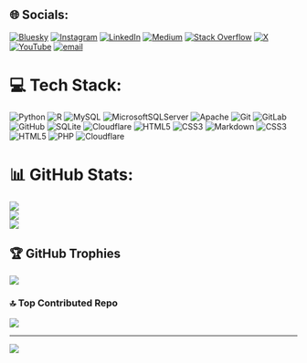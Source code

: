 
## 🌐 Socials:
[![Bluesky](https://img.shields.io/badge/bluesky-0285FF?style=for-the-badge&logo=bluesky&logoColor=%23FFFFFF)](https://bsky.app/profile/@mertdemir1638.bsky.social) [![Instagram](https://img.shields.io/badge/Instagram-%23E4405F.svg?logo=Instagram&logoColor=white)](https://instagram.com/mertdemir1638) [![LinkedIn](https://img.shields.io/badge/LinkedIn-%230077B5.svg?logo=linkedin&logoColor=white)](https://linkedin.com/in/https://www.linkedin.com/in/mertdemir1638/) [![Medium](https://img.shields.io/badge/Medium-12100E?logo=medium&logoColor=white)](https://medium.com/@mertdemir1638) [![Stack Overflow](https://img.shields.io/badge/-Stackoverflow-FE7A16?logo=stack-overflow&logoColor=white)](https://stackoverflow.com/users/15285283) [![X](https://img.shields.io/badge/X-black.svg?logo=X&logoColor=white)](https://x.com/MertDemir1638) [![YouTube](https://img.shields.io/badge/YouTube-%23FF0000.svg?logo=YouTube&logoColor=white)](https://youtube.com/@mertdemir1638) [![email](https://img.shields.io/badge/Email-D14836?logo=gmail&logoColor=white)](mailto:mertdemir1638@gmail.com) 

# 💻 Tech Stack:
![Python](https://img.shields.io/badge/python-3670A0?style=for-the-badge&logo=python&logoColor=ffdd54) ![R](https://img.shields.io/badge/r-%23276DC3.svg?style=for-the-badge&logo=r&logoColor=white) ![MySQL](https://img.shields.io/badge/mysql-4479A1.svg?style=for-the-badge&logo=mysql&logoColor=white) ![MicrosoftSQLServer](https://img.shields.io/badge/Microsoft%20SQL%20Server-CC2927?style=for-the-badge&logo=microsoft%20sql%20server&logoColor=white) ![Apache](https://img.shields.io/badge/apache-%23D42029.svg?style=for-the-badge&logo=apache&logoColor=white) ![Git](https://img.shields.io/badge/git-%23F05033.svg?style=for-the-badge&logo=git&logoColor=white) ![GitLab](https://img.shields.io/badge/gitlab-%23181717.svg?style=for-the-badge&logo=gitlab&logoColor=white) ![GitHub](https://img.shields.io/badge/github-%23121011.svg?style=for-the-badge&logo=github&logoColor=white) ![SQLite](https://img.shields.io/badge/sqlite-%2307405e.svg?style=for-the-badge&logo=sqlite&logoColor=white) ![Cloudflare](https://img.shields.io/badge/Cloudflare-F38020?style=for-the-badge&logo=Cloudflare&logoColor=white) ![HTML5](https://img.shields.io/badge/html5-%23E34F26.svg?style=for-the-badge&logo=html5&logoColor=white) ![CSS3](https://img.shields.io/badge/css3-%231572B6.svg?style=for-the-badge&logo=css3&logoColor=white) ![Markdown](https://img.shields.io/badge/markdown-%23000000.svg?style=for-the-badge&logo=markdown&logoColor=white) ![CSS3](https://img.shields.io/badge/css3-%231572B6.svg?style=for-the-badge&logo=css3&logoColor=white) ![HTML5](https://img.shields.io/badge/html5-%23E34F26.svg?style=for-the-badge&logo=html5&logoColor=white) ![PHP](https://img.shields.io/badge/php-%23777BB4.svg?style=for-the-badge&logo=php&logoColor=white) ![Cloudflare](https://img.shields.io/badge/Cloudflare-F38020?style=for-the-badge&logo=Cloudflare&logoColor=white)
# 📊 GitHub Stats:
![](https://github-readme-stats.vercel.app/api?username=MertDemir1638&theme=dark&hide_border=false&include_all_commits=true&count_private=true)<br/>
![](https://nirzak-streak-stats.vercel.app/?user=MertDemir1638&theme=dark&hide_border=false)<br/>
![](https://github-readme-stats.vercel.app/api/top-langs/?username=MertDemir1638&theme=dark&hide_border=false&include_all_commits=true&count_private=true&layout=compact)

## 🏆 GitHub Trophies
![](https://github-profile-trophy.vercel.app/?username=MertDemir1638&theme=one_dark_pro&no-frame=false&no-bg=true&margin-w=4)

### 🔝 Top Contributed Repo
![](https://github-contributor-stats.vercel.app/api?username=MertDemir1638&limit=5&theme=dark&combine_all_yearly_contributions=true)

---
[![](https://visitcount.itsvg.in/api?id=MertDemir1638&icon=1&color=7)](https://visitcount.itsvg.in)

